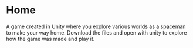 # Home
A game created in Unity where you explore various worlds as a spaceman to make your way home.
Download the files and open with unity to explore how the game was made and play it. 
